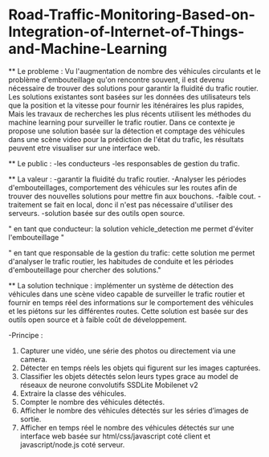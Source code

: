 # Road-Traffic-Monitoring-Based-on-Integration-of-Internet-of-Things-and-Machine-Learning

** Le probleme : Vu l'augmentation de nombre des véhicules circulants et le problème d'embouteillage qu'on rencontre souvent, il est devenu nécessaire de trouver des solutions pour garantir la fluidité du trafic routier. 
Les solutions existantes sont basées sur les données des utilisateurs tels que la position et la vitesse pour fournir les iténéraires les plus rapides, Mais les travaux de recherches les plus récents utilisent les méthodes du machine learning pour surveiller le trafic routier. Dans ce contexte je propose une solution basée sur la détection et comptage des véhicules dans une scène video pour la prédiction de l'état du trafic, les résultats peuvent etre visualiser sur une interface web.

** Le public : 
    -les conducteurs
    -les responsables de gestion du trafic.

** La valeur : 
    -garantir la fluidité du trafic routier.
    -Analyser les périodes d'embouteillages, comportement des véhicules sur les routes afin de trouver des nouvelles solutions pour mettre      fin aux bouchons.
    -faible cout.
    -traitement se fait en local, donc il n'est pas nécessaire d'utiliser des serveurs.
    -solution basée sur des outils open source.

" en tant que conducteur: la solution vehicle_detection me permet d'éviter l'embouteillage "

" en tant que responsable de la gestion du trafic: cette solution me permet d'analyser le trafic routier, les habitudes de conduite et les périodes d'embouteillage pour chercher des solutions."

** La solution technique : implémenter un système de détection des véhicules dans une scène video capable de surveiller le trafic routier et fournir en temps réel des informations sur le comportement des véhicules et les piétons sur les différentes routes. Cette solution est basée sur des outils open source et à faible coût de développement.

-Principe :
1) Capturer une vidéo, une série des photos ou directement via une camera.
2) Détecter en temps réels les objets qui figurent sur les images capturées.
3) Classifier les objets détectés selon leurs types grace au model de réseaux de neurone convolutifs SSDLite Mobilenet v2
4) Extraire la classe des véhicules.
5) Compter le nombre des véhicules détectés.
6) Afficher le nombre des véhicules détectés sur les séries d’images de sortie.
7) Afficher en temps réel le nombre des véhicules détectés sur une interface web basée sur html/css/javascript coté client et javascript/node.js coté serveur. 
